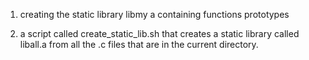 1.	creating the static library libmy a containing functions prototypes

2.	a script called create_static_lib.sh that creates a static library called liball.a from all the .c files that are in the current directory.
